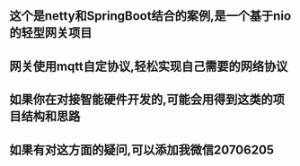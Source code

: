 ## 这个是netty和SpringBoot结合的案例,是一个基于nio的轻型网关项目<br>
## 网关使用mqtt自定协议,轻松实现自己需要的网络协议<br>
## 如果你在对接智能硬件开发的,可能会用得到这类的项目结构和思路<br>
## 如果有对这方面的疑问,可以添加我微信20706205</br>
